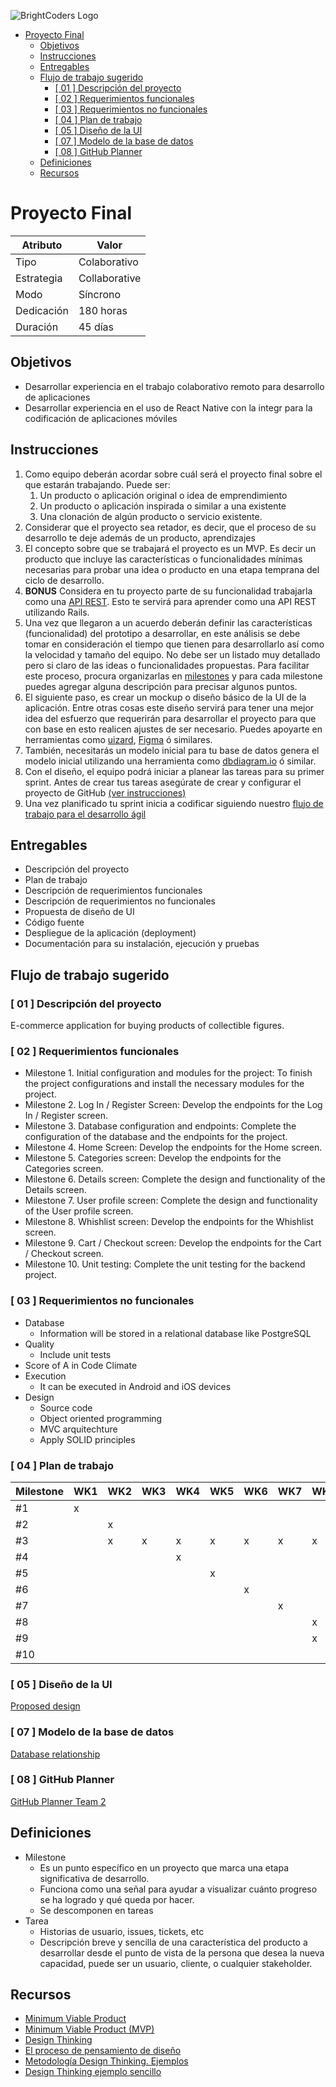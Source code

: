 ![BrightCoders Logo](../img/logo.png)

- [Proyecto Final](#proyecto-final)
  - [Objetivos](#objetivos)
  - [Instrucciones](#instrucciones)
  - [Entregables](#entregables)
  - [Flujo de trabajo sugerido](#flujo-de-trabajo-sugerido)
    - [\[ 01 \] Descripción del proyecto](#-01--descripción-del-proyecto)
    - [\[ 02 \] Requerimientos funcionales](#-02--requerimientos-funcionales)
    - [\[ 03 \] Requerimientos no funcionales](#-03--requerimientos-no-funcionales)
    - [\[ 04 \] Plan de trabajo](#-04--plan-de-trabajo)
    - [\[ 05 \] Diseño de la UI](#-05--diseño-de-la-ui)
    - [\[ 07 \] Modelo de la base de datos](#-07--modelo-de-la-base-de-datos)
    - [\[ 08 \] GitHub Planner](#-08--github-planner)
  - [Definiciones](#definiciones)
  - [Recursos](#recursos)

# Proyecto Final

| Atributo   | Valor         |
| ---------- | ------------- |
| Tipo       | Colaborativo  |
| Estrategia | Collaborative |
| Modo       | Síncrono      |
| Dedicación | 180 horas     |
| Duración   | 45 días       |

## Objetivos

- Desarrollar experiencia en el trabajo colaborativo remoto para desarrollo de aplicaciones
- Desarrollar experiencia en el uso de React Native con la integr para la codificación de aplicaciones móviles

## Instrucciones

1. Como equipo deberán acordar sobre cuál será el proyecto final sobre el que estarán trabajando. Puede ser:
   1. Un producto o aplicación original o idea de emprendimiento
   2. Un producto o aplicación inspirada o similar a una existente
   3. Una clonación de algún producto o servicio existente.
2. Considerar que el proyecto sea retador, es decir, que el proceso de su desarrollo te deje además de un producto, aprendizajes
3. El concepto sobre que se trabajará el proyecto es un MVP. Es decir un producto que incluye las características o funcionalidades mínimas necesarias para probar una idea o producto en una etapa temprana del ciclo de desarrollo.
4. **BONUS** Considera en tu proyecto parte de su funcionalidad trabajarla como una [API REST](https://guides.rubyonrails.org/api_app.html). Esto te servirá para aprender como una API REST utilizando Rails.
5. Una vez que llegaron a un acuerdo deberán definir las características (funcionalidad) del prototipo a desarrollar, en este análisis se debe tomar en consideración el tiempo que tienen para desarrollarlo así como la velocidad y tamaño del equipo. No debe ser un listado muy detallado pero si claro de las ideas o funcionalidades propuestas. Para facilitar este proceso, procura organizarlas en [milestones](#definiciones) y para cada milestone puedes agregar alguna descripción para precisar algunos puntos.
6. El siguiente paso, es crear un mockup o diseño básico de la UI de la aplicación. Entre otras cosas este diseño servirá para tener una mejor idea del esfuerzo que requerirán para desarrollar el proyecto para que con base en esto realicen ajustes de ser necesario. Puedes apoyarte en herramientas como [uizard](https://uizard.io/es/), [Figma](https://www.figma.com/) ó similares.
7. También, necesitarás un modelo inicial para tu base de datos genera el modelo inicial utilizando una herramienta como [dbdiagram.io](https://dbdiagram.io/home) ó similar.
8. Con el diseño, el equipo podrá iniciar a planear las tareas para su primer sprint. Antes de crear tus tareas asegúrate de crear y configurar el proyecto de GitHub [(ver instrucciones)](project-planner.md)
9. Una vez planificado tu sprint inicia a codificar siguiendo nuestro [flujo de trabajo para el desarrollo ágil](<(workflow.md)>)

## Entregables

- Descripción del proyecto
- Plan de trabajo
- Descripción de requerimientos funcionales
- Descripción de requerimientos no funcionales
- Propuesta de diseño de UI
- Código fuente
- Despliegue de la aplicación (deployment)
- Documentación para su instalación, ejecución y pruebas

## Flujo de trabajo sugerido

### [ 01 ] Descripción del proyecto

E-commerce application for buying products of collectible figures.

### [ 02 ] Requerimientos funcionales

- Milestone 1. Initial configuration and modules for the project: To finish the project configurations and install the necessary modules for the project.
- Milestone 2. Log In / Register Screen: Develop the endpoints for the Log In / Register screen.
- Milestone 3. Database configuration and endpoints: Complete the configuration of the database and the endpoints for the project.
- Milestone 4. Home Screen: Develop the endpoints for the Home screen.
- Milestone 5. Categories screen:  Develop the endpoints for the Categories screen.
- Milestone 6. Details screen: Complete the design and functionality of the Details screen.
- Milestone 7. User profile screen: Complete the design and functionality of the User profile screen.
- Milestone 8. Whishlist screen:  Develop the endpoints for the Whishlist screen.
- Milestone 9. Cart / Checkout screen:  Develop the endpoints for the Cart / Checkout screen.
- Milestone 10. Unit testing: Complete the unit testing for the backend project.

### [ 03 ] Requerimientos no funcionales

- Database
  - Information will be stored in a relational database like PostgreSQL
- Quality
  - Include unit tests
- Score of A in Code Climate
- Execution
  - It can be executed in Android and iOS devices
- Design
  - Source code
  - Object oriented programming
  - MVC arquitechture
  - Apply SOLID principles

### [ 04 ] Plan de trabajo

| Milestone | WK1 | WK2 | WK3 | WK4 | WK5 | WK6 | WK7 | WK8 | WK9 |
| --------- | --- | --- | --- | --- | --- | --- | --- | --- | --- |
| #1        | x   |     |     |     |     |     |     |     |     |
| #2        |     | x   |     |     |     |     |     |     |     |
| #3        |     | x   | x   | x   | x   | x   | x   | x   |     |
| #4        |     |     |     | x   |     |     |     |     |     |
| #5        |     |     |     |     | x   |     |     |     |     |
| #6        |     |     |     |     |     | x   |     |     |     |
| #7        |     |     |     |     |     |     | x   |     |     |
| #8        |     |     |     |     |     |     |     | x   |     |
| #9        |     |     |     |     |     |     |     | x   |     |
| #10       |     |     |     |     |     |     |     |     | x   |


### [ 05 ] Diseño de la UI

[Proposed design](https://www.figma.com/file/VBH5qJtNr2q6GpURqj5How/Findgure-app?node-id=0%3A1&t=qYSUQNELwtlRCIG6-0)

### [ 07 ] Modelo de la base de datos

[Database relationship](https://drawsql.app/teams/mylife/diagrams/findgure-mobile-ecommerce)

### [ 08 ] GitHub Planner

[GitHub Planner Team 2](https://drawsql.app/teams/mylife/diagrams/findgure-mobile-ecommerce)

## Definiciones

- Milestone
  - Es un punto específico en un proyecto que marca una etapa significativa de desarrollo.
  - Funciona como una señal para ayudar a visualizar cuánto progreso se ha logrado y qué queda por hacer.
  - Se descomponen en tareas
- Tarea
  - Historias de usuario, issues, tickets, etc
  - Descripción breve y sencilla de una característica del producto a desarrollar desde el punto de vista de la persona que desea la nueva capacidad, puede ser un usuario, cliente, o cualquier stakeholder.

## Recursos

- [Minimum Viable Product](<https://www.agilealliance.org/glossary/mvp/#q=~(infinite~false~filters~(tags~(~'mvp))~searchTerm~'~sort~false~sortDirection~'asc~page~1)>)
- [Minimum Viable Product (MVP)](https://www.productplan.com/glossary/minimum-viable-product/)
- [Design Thinking](https://www.interaction-design.org/literature/topics/design-thinking)
- [El proceso de pensamiento de diseño](https://www.youtube.com/watch?v=_r0VX-aU_T8)
- [Metodología Design Thinking. Ejemplos](https://www.youtube.com/watch?v=_ul3wfKss58)
- [Design Thinking ejemplo sencillo](https://www.youtube.com/watch?v=_H33tA2-j0s)
